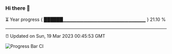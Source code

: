 ### Hi there 👋

⏳ Year progress { ██████▁▁▁▁▁▁▁▁▁▁▁▁▁▁▁▁▁▁▁▁▁▁▁▁ } 21.10 %

---

⏰ Updated on Sun, 19 Mar 2023 00:45:53 GMT

![Progress Bar CI](https://github.com/Shyam-Makwana/GitHub-Actions-Demo/workflows/Progress%20Bar%20CI/badge.svg)
